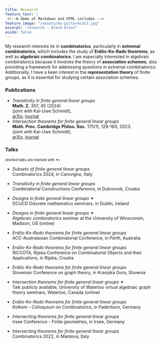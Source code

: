 ```yaml
---
title: Research 
feature_text: |
 <!--A demo of Markdown and HTML includes -->
feature_image: "/assets/my-picturecut3.jpg"  
excerpt: "research - Alena Ernst"
aside: false
---
```


My research interests lie in **combinatorics**, particularly in **extremal combinatorics**, which includes the study of **Erdős-Ko-Rado theorems**, as well as **algebraic combinatorics**. I am especially interested in algebraic combinatorics because it involves the theory of **association schemes**, also providing a framework for addressing questions in extremal combinatorics. Additionally, I have a keen interest in the **representation theory** of finite groups, as it is essential for studying certain association schemes.

<!-- My research interest lie in **combinatorics**, especially in **extremal combinatorics**, including the study of Erdős–Ko–Rado theorems, and **algebraic combinatorics**. Whereas the latter is of special interest for me because it particularly involves the theory of **association schemes** providing a framework to answer questions of the former. Furthermore the **representation theory** of finite groups is another of my research interests since it is necessary for the study of certain association schemes.  -->

### Publications 

*  _Transitivity in finite general linear groups_ <br>
   **Math. Z.** 307, 45 (2024) <br>
   (joint with Kai-Uwe Schmidt),  <br>
   [arXiv](https://arxiv.org/abs/2209.07927), [journal](https://link.springer.com/article/10.1007/s00209-024-03511-x)
*  _Intersection theorems for finite general linear groups_ <br>
   **Math. Proc. Cambridge Philos. Soc.** 175(1), 129-160, 2023. <br>
    (joint with Kai-Uwe Schmidt), <br>
   [arXiv](https://web3.arxiv.org/abs/2205.08456), [journal](https://www.cambridge.org/core/journals/mathematical-proceedings-of-the-cambridge-philosophical-society/article/intersection-theorems-for-finite-general-linear-groups/5007627D69D7EEC667D102463ECA0A9C)

### Talks
<small>(invited talks are marked with ✦)</small>

*  _Subsets of finite general linear groups_ <br>
 Combinatorics 2024, in Carovigno, Italy

*  _Transitivity in finite general linear groups_ <br>
 Combinatorial Constructions Conference, in Dubrovnik, Croatia

*  _Designs in finite general linear groups_ ✦ <br>
  DCUCD Discrete mathematics seminars, in Dublin, Ireland
 
*  _Designs in finite general linear groups_ ✦ <br>
  Algebraic combinatorics seminar at the University of Winsconsin, Madison, US (online)

*  _Erdős-Ko-Rado theorems for finite general linear groups_ <br>
 ACC-Australasian Combinatorial Conference, in Perth, Australia

*  _Erdős-Ko-Rado theorems for finite general linear groups_ <br>
 RICCOTA, Rijeka Conference on Combinatorial Objects and their Applications, in Rijeka, Croatia

*   _Erdős-Ko-Rado theorems for finite general linear groups_ <br>
 Slovenian Conference on graph theory, in Kranjska Gora, Slovenia

*  _Intersection theorems for finite general linear groups_ ✦ <br>
 Talk publicly available, University of Waterloo virtual algebraic graph theory seminars, Waterloo, Canada (online)

*  _Erdős-Ko-Rado theorems for finite general linear groups_ <br>
 Kolkom - Colloquium on Combinatorics, in Paderborn, Germany

*  _Intersecting theorems for finite general linear groups_ <br>
 Irsee Conference - Finite geometries, in Irsee, Germany

* _Intersecting theorems for finite general linear groups_ <br>
  Combinatorics 2022, in Mantova, Italy

 


